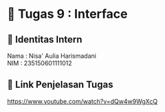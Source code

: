 # 📁 Tugas 9 : Interface

## 👤 Identitas Intern
Nama : Nisa' Aulia Harismadani           
NIM  : 235150601111012

## 🔗 Link Penjelasan Tugas

https://www.youtube.com/watch?v=dQw4w9WgXcQ

